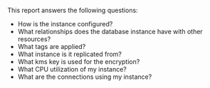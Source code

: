 This report answers the following questions:

- How is the instance configured?
- What relationships does the database instance have with other resources?
- What tags are applied?
- What instance is it replicated from?
- What kms key is used for the encryption?
- What CPU utilization of my instance?
- What are the connections using my instance?
